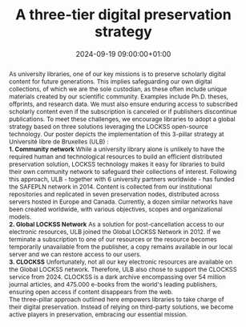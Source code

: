 ---
abstract: "As university libraries, one of our key missions is to preserve scholarly
  digital content for future generations.\nThis implies safeguarding our own digital
  collections, of which we are the sole custodian, as these often include unique materials
  created by our scientific community. Examples include Ph.D. theses, offprints, and
  research data.\nWe must also ensure enduring access to subscribed scholarly content
  even if the subscription is canceled or if publishers discontinue publications.
  \nTo meet these challenges, we encourage libraries to adopt a global strategy based
  on three solutions leveraging the LOCKSS open-source technology. \nOur poster depicts
  the implementation of this 3-pillar strategy at Université libre de Bruxelles (ULB)
  :\n\n**1. Community network**\nWhile a university library alone is unlikely to have
  the required human and technological resources to build an efficient distributed
  preservation solution, LOCKSS technology makes it easy for libraries to build their
  own community network to safeguard their collections of interest. \nFollowing this
  approach, ULB - together with 6 university partners worldwide - has funded the SAFEPLN
  network in 2014. \nContent is collected from our institutional repositories and
  replicated in seven preservation nodes, distributed across servers hosted in Europe
  and Canada.\nCurrently, a dozen similar networks have been created worldwide, with
  various objectives, scopes and organizational models.\n\n**2. Global LOCKSS Network**\nAs
  a solution for post-cancellation access to our electronic resources, ULB joined
  the Global LOCKSS Network in 2012.\nIf we terminate a subscription to one of our
  resources or the resource becomes temporarily unavailable from the publisher, a
  copy remains available in our local server and we can restore access to our users.\n\n**3.
  CLOCKSS**\nUnfortunately, not all our key electronic resources are available on
  the Global LOCKSS network. Therefore, ULB also chose to support the CLOCKSS service
  from 2024. \nCLOCKSS is a dark archive encompassing over 54 million journal articles,
  and 475.000 e-books from the world's leading publishers, ensuring open access if
  content disappears from the web.\n\nThe three-pillar approach outlined here empowers
  libraries to take charge of their digital preservation. Instead of relying on third-party
  solutions, we become active players in preservation, embracing our essential mission."
creators:
- Snowden Becker
- ' Alicia Wise'
- ' Anthony Leroy'
date: 2024-09-19 09:00:00+01:00
document_url: https://zenodo.org/records/13652938/download/pdf
grand_parent: iPRES
institutions: []
keywords:
- approaches to preservation
- start 2 preserve
landing_page_url: https://zenodo.org/records/13652938
language: eng
layout: publication
license: Creative Commons Attribution 4.0 (CC-BY-4.0)
notes_url: ''
parent: iPRES 2024
publication_type: poster
size: null
slides_url: ''
source_name: iPRES
stream_url: ''
title: A three-tier digital preservation strategy
year: 2024
---